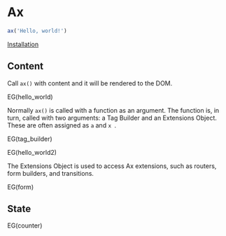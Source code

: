 <!--MARKDOWN-->
Ax
==

<!--/MARKDOWN-->

<!--PLAYGROUND-->
```javascript
ax('Hello, world!')
```
<!--/PLAYGROUND-->

<!--NAVIGATION-->
<a href="/docs/installation">Installation</a>
<!--/NAVIGATION-->


Content
-------

Call `ax()` with content and it will be rendered to the DOM.

EG(hello_world)

Normally `ax()` is called with a function as an argument. The function is, in turn, called with two arguments: a Tag Builder and an Extensions Object. These are often assigned as `a` and `x `.



EG(tag_builder)





EG(hello_world2)


The Extensions Object is used to access Ax extensions, such as routers, form builders, and transitions.

EG(form)

State
-----




EG(counter)
